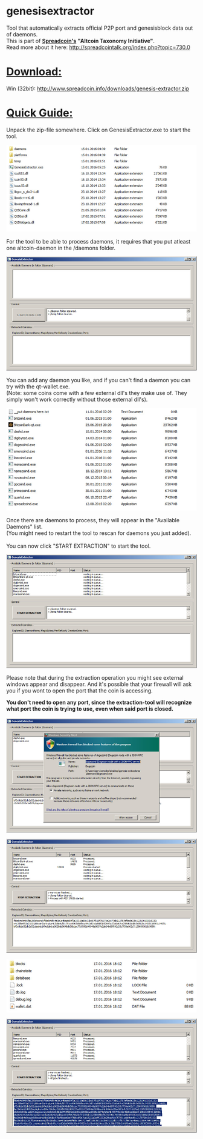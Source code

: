 # genesisextractor
Tool that automatically extracts official P2P port and genesisblock data out of daemons.<br>
This is part of <a href="http://www.spreadcoin.info" target="_blank"><b>Spreadcoin's</b></a> <b>"Altcoin Taxonomy Initiative"</b>.<br>
Read more about it here: <a href="http://spreadcointalk.org/index.php?topic=730.0" target="_blank">http://spreadcointalk.org/index.php?topic=730.0</a>

<h1><u><b>Download:</b></u></h1>

Win (32bit): http://www.spreadcoin.info/downloads/genesis-extractor.zip

<h1><u><b>Quick Guide:</b></u></h1>

Unpack the zip-file somewhere. Click on GenesisExtractor.exe to start the tool.

![Alt text](docs/pics/screenshot0.jpg "Genesis Extractor Screen 0 - Overview")

For the tool to be able to process daemons, it requires that you put atleast one altcoin-daemon in the /daemons folder.

![Alt text](docs/pics/screenshot1.jpg "Genesis Extractor Screen 0 - Overview")

You can add any daemon you like, and if you can't find a daemon you can try with the qt-wallet.exe.<br>
(Note: some coins come with a few external dll's they make use of. They simply won't work correctly without those external dll's).

![Alt text](docs/pics/screenshot2.jpg "Genesis Extractor Screen 0 - Overview")

Once there are daemons to process, they will appear in the "Available Daemons" list. <br>
(You might need to restart the tool to rescan for daemons you just added).<br><br>
You can now click "START EXTRACTION" to start the tool.

![Alt text](docs/pics/screenshot3.jpg "Genesis Extractor Screen 0 - Overview")

Please note that during the extraction operation you might see external windows appear and disappear.
And it's possible that your firewall will ask you if you wont to open the port that the coin is accessing.

<b>You don't need to open any port, since the extraction-tool will recognize what port the coin is trying to use, even when said port is closed.<b><br><br>
![Alt text](docs/pics/screenshot3b.jpg "Genesis Extractor Screen 0 - Overview")

![Alt text](docs/pics/screenshot4.jpg "Genesis Extractor Screen 0 - Overview")

![Alt text](docs/pics/screenshot5.jpg "Genesis Extractor Screen 0 - Overview")

![Alt text](docs/pics/screenshot6.jpg "Genesis Extractor Screen 0 - Overview")

